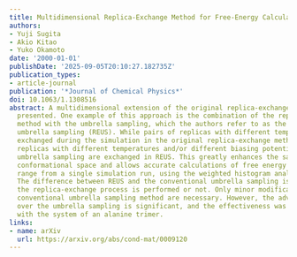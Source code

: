 ```yaml
---
title: Multidimensional Replica-Exchange Method for Free-Energy Calculations
authors:
- Yuji Sugita
- Akio Kitao
- Yuko Okamoto
date: '2000-01-01'
publishDate: '2025-09-05T20:10:27.182735Z'
publication_types:
- article-journal
publication: '*Journal of Chemical Physics*'
doi: 10.1063/1.1308516
abstract: A multidimensional extension of the original replica-exchange method is
  presented. One example of this approach is the combination of the replica-exchange
  method with the umbrella sampling, which the authors refer to as the replica-exchange
  umbrella sampling (REUS). While pairs of replicas with different temperatures are
  exchanged during the simulation in the original replica-exchange method, pairs of
  replicas with different temperatures and/or different biasing potential for the
  umbrella sampling are exchanged in REUS. This greatly enhances the sampling of the
  conformational space and allows accurate calculations of free energy in a wide temperature
  range from a single simulation run, using the weighted histogram analysis method.
  The difference between REUS and the conventional umbrella sampling is just whether
  the replica-exchange process is performed or not. Only minor modifications to the
  conventional umbrella sampling method are necessary. However, the advantage of REUS
  over the umbrella sampling is significant, and the effectiveness was established
  with the system of an alanine trimer.
links:
- name: arXiv
  url: https://arxiv.org/abs/cond-mat/0009120
---
```

